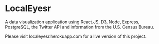 # LocalEyesr
A data visualization application using React.JS, D3, Node, Express, PostgreSQL, the Twitter API and information from the U.S. Census Bureau.

Please visit localeyesr.herokuapp.com for a live version of this project.
